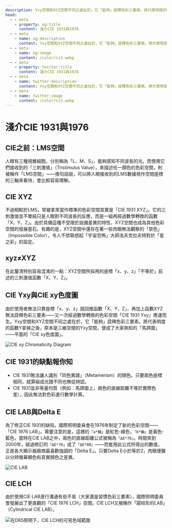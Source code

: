```yaml
---
description: Yxy空間和XYZ空間不同之處在於，它「能夠」詮釋色彩三要素。將代表明度的函數Y拿掉之後，原本是三維空間的Yxy空間，便成了大家熟知的「馬蹄圖」
head:
  - - meta
    - property: og:title
      content: 淺介CIE 1931與1976
  - - meta
    - name: og:description
      content: Yxy空間和XYZ空間不同之處在於，它「能夠」詮釋色彩三要素。將代表明度的函數Y拿掉之後，原本是三維空間的Yxy空間，便成了大家熟知的「馬蹄圖」
  - - meta
    - name: og:image
      content: /color/ci3.webp
  - - meta
    - property: twitter:title
      content: 淺介CIE 1931與1976
  - - meta
    - name: twitter:description
      content: Yxy空間和XYZ空間不同之處在於，它「能夠」詮釋色彩三要素。將代表明度的函數Y拿掉之後，原本是三維空間的Yxy空間，便成了大家熟知的「馬蹄圖」
  - - meta
    - name: twitter:image
      content: /color/ci3.webp
---
```


# 淺介CIE 1931與1976

<p><Badge type="info" text="🌳 Evergreen" /></P>

## CIE之前：LMS空間
人眼有三種視錐細胞，分別稱為「L、M、S」，能夠感知不同波長的光。而使用它們接收到的「三刺激值」（Tristimulus Value），來描述任一顏色的色彩空間，則被稱作「LMS空間」——換句話說，可以將人眼接收到的LMS數據視作空間座標的三軸來看待，會比較容易理解。

## CIE XYZ
不過相較於LMS，常被拿來當作標準的色彩空間其實是「CIE 1931 XYZ」。它的三刺激值並不單純只是人眼對不同波長的反應，而是一組再經過數學轉換的函數「X、Y、Z」。由於具備這種不受限於設備差異的特性，XYZ空間也成為其他色彩空間的發展基石。有趣的是，XYZ空間中還存在著一些肉眼無法觀察的「禁色」（Impossible Color），令人不禁聯想起「宇宙恐怖」大師洛夫克拉夫特對於「星之彩」的設定。

## xyz≠XYZ
在此釐清特別容易混淆的一點：XYZ空間所採用的座標「x、y、z」「不等於」前述的三刺激值函數「X、Y、Z」。

## CIE Yxy與CIE xy色度圖
由於使用者無法只靠座標「x、y、z」就回推函數「X、Y、Z」，再加上函數XYZ無法詮釋色彩三要素——又一次經過數學轉換的色彩空間「CIE 1931 Yxy」應運而生。Yxy空間和XYZ空間不同之處在於，它「能夠」詮釋色彩三要素。將代表明度的函數Y拿掉之後，原本是三維空間的Yxy空間，便成了大家熟知的「馬蹄圖」——平面的「CIE xy色度圖」。

![CIE xy Chromaticity Diagram](/color/ci1.webp)

## CIE 1931的缺點報你知
- CIE 1931無法讓人識別「同色異譜」（Metamerism）的顏色。只要兩色座標相同，就算組成光譜不同也無從辨認。
- CIE 1931並非等量均質（例如：馬蹄圖上，兩色的直線距離不等於實際色差），因此無法對色彩進行數學計算。

## CIE LAB與Delta E
為了修正CIE 1931的缺陷，國際照明委員會在1976年制定了新的色彩空間——「CIE 1976 LAB」。需要注意的是，這裡的`「a*軸」`是紅色-綠色，`「b*軸」`是黃色-藍色。當時在CIE LAB之中，兩色的直線距離公式被稱為`「ΔE*76」`。時間來到2000年，經過修訂的`「ΔE*76」`成了`「ΔE*00」`——而套用此公式所得出的數值，正是各大顯示器廠商最喜歡強調的「Delta E」。只要Delta E小於等於2，肉眼便難以分辨螢幕顯色和真實顏色之差異。

![CIE LAB](/color/ci2.webp)

## CIE LCH
由於使用CIE LAB進行溝通有些不易（大家還是習慣色彩三要素），國際照明委員會發展出了更直觀的「CIE 1976 LCH」空間。CIE LCH又被稱作「圓柱形的LAB」（Cylindrical CIE LAB）。

![在D65照明下，CIE LCH的可見色域範圍](/color/ci3.webp)